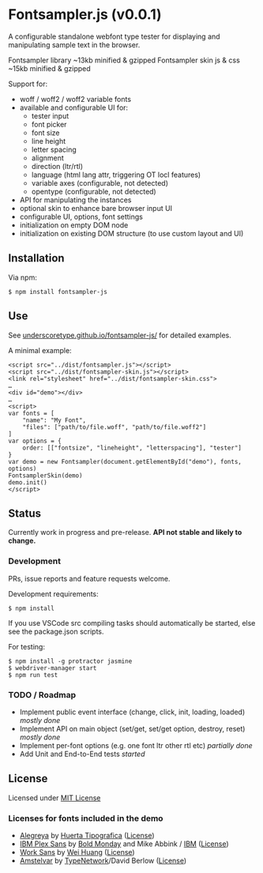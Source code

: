 # Fontsampler.js (v0.0.1)

A configurable standalone webfont type tester for displaying and manipulating sample text in the browser.

Fontsampler library ~13kb minified & gzipped
Fontsampler skin js & css ~15kb minified & gzipped

Support for:
* woff / woff2 / woff2 variable fonts
* available and configurable UI for:
    * tester input
    * font picker
    * font size
    * line height
    * letter spacing
    * alignment
    * direction (ltr/rtl)
    * language (html lang attr, triggering OT locl features)
    * variable axes (configurable, not detected)
    * opentype (configurable, not detected)
* API for manipulating the instances
* optional skin to enhance bare browser input UI
* configurable UI, options, font settings
* initialization on empty DOM node
* initialization on existing DOM structure (to use custom layout and UI)

## Installation

Via npm:

    $ npm install fontsampler-js

## Use

See [underscoretype.github.io/fontsampler-js/](https://underscoretype.github.io/fontsampler-js/) for 
detailed examples.

A minimal example:

    <script src="../dist/fontsampler.js"></script>
    <script src="../dist/fontsampler-skin.js"></script>
    <link rel="stylesheet" href="../dist/fontsampler-skin.css">
    …
    <div id="demo"></div>
    …
    <script>
    var fonts = [
        "name": "My Font",
        "files": ["path/to/file.woff", "path/to/file.woff2"]
    ]
    var options = {
        order: [["fontsize", "lineheight", "letterspacing"], "tester"]
    }
    var demo = new Fontsampler(document.getElementById("demo"), fonts, options)
    FontsamplerSkin(demo)
    demo.init()
    </script>


## Status

Currently work in progress and pre-release. **API not stable and likely to change.**


### Development

PRs, issue reports and feature requests welcome.

Development requirements:

    $ npm install

If you use VSCode src compiling tasks should automatically be started, else see the package.json scripts.

For testing:

    $ npm install -g protractor jasmine
    $ webdriver-manager start
    $ npm run test


### TODO / Roadmap
* Implement public event interface (change, click, init, loading, loaded) _mostly done_
* Implement API on main object (set/get, set/get option, destroy, reset) _mostly done_
* Implement per-font options (e.g. one font ltr other rtl etc) _partially done_
* Add Unit and End-to-End tests _started_


## License

Licensed under [MIT License](LICENSE.txt)


### Licenses for fonts included in the demo
* [Alegreya](https://github.com/huertatipografica/Alegreya/) by [Huerta Tipografica](https://www.huertatipografica.com/) ([License](https://github.com/huertatipografica/Alegreya/blob/master/LICENSE.md))
* [IBM Plex Sans](https://github.com/IBM/plex) by [Bold Monday](https://www.boldmonday.com/) and Mike Abbink / [IBM](https://www.ibm.com/plex/) ([License](https://github.com/IBM/plex/blob/master/LICENSE.txt))
* [Work Sans](https://github.com/weiweihuanghuang/Work-Sans) by [Wei Huang](https://github.com/weiweihuanghuang) ([License](https://github.com/weiweihuanghuang/Work-Sans/blob/master/OFL.txt))
* [Amstelvar](https://github.com/TypeNetwork/Amstelvar) by [TypeNetwork](https://github.com/TypeNetwork)/David Berlow ([License](https://github.com/TypeNetwork/Amstelvar/blob/master/COPYRIGHT.md))